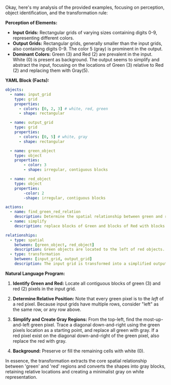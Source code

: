 Okay, here's my analysis of the provided examples, focusing on perception, object identification, and the transformation rule:

**Perception of Elements:**

*   **Input Grids:** Rectangular grids of varying sizes containing digits 0-9, representing different colors.
*   **Output Grids:** Rectangular grids, generally smaller than the input grids, also containing digits 0-9. The color 5 (gray) is prominent in the output.
*   **Dominant Colors:** Green (3) and Red (2) are prevalent in the input. White (0) is present as background. The output seems to simplify and abstract the input, focusing on the locations of Green (3) relative to Red (2) and replacing them with Gray(5).

**YAML Block (Facts):**


```yaml
objects:
  - name: input_grid
    type: grid
    properties:
      - colors: [0, 2, 3] # white, red, green
      - shape: rectangular

  - name: output_grid
    type: grid
    properties:
      - colors: [0, 5] # white, gray
      - shape: rectangular

  - name: green_object
    type: object
    properties:
        - color: 3
        - shape: irregular, contiguous blocks

  - name: red_object
    type: object
    properties:
        -color: 2
        -shape: irregular, contiguous blocks

actions:
  - name: find_green_red_relation
    description: Determine the spatial relationship between green and red objects.
  - name: simplify
    description: replace blocks of Green and blocks of Red with blocks of Gray

relationships:
  - type: spatial
    between: [green_object, red_object]
    description: Green objects are located to the left of red objects.
  - type: transformation
    between: [input_grid, output_grid]
    description: The input grid is transformed into a simplified output grid with gray blocks.
```


**Natural Language Program:**

1.  **Identify Green and Red:** Locate all contiguous blocks of green (3) and red (2) pixels in the input grid.

2.  **Determine Relative Position:** Note that every green pixel is to the *left* of a red pixel. Because input grids have multiple rows, consider "left" as the same row, or any row above.

3. **Simplify and Create Gray Regions:** From the top-left, find the most-up-and-left green pixel. Trace a diagonal down-and-right using the green pixels location as a starting point, and replace all green with gray. If a red pixel exist on the diagonal down-and-right of the green pixel, also replace the red with gray.

4. **Background:** Preserve or fill the remaining cells with white (0).

In essence, the transformation extracts the core spatial relationship between 'green' and 'red' regions and converts the shapes into gray blocks, retaining relative locations and creating a minimalist gray on white representation.
